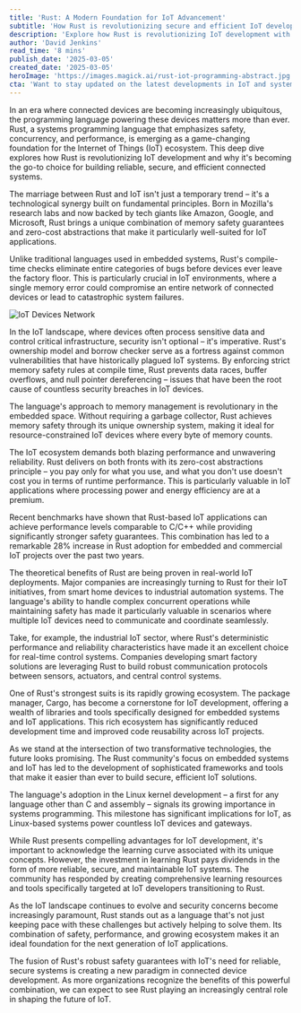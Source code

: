 ```yaml
---
title: 'Rust: A Modern Foundation for IoT Advancement'
subtitle: 'How Rust is revolutionizing secure and efficient IoT development'
description: 'Explore how Rust is revolutionizing IoT development with its unique combination of memory safety, performance, and reliability. Learn why major tech companies are adopting Rust for their IoT initiatives and how its growing ecosystem is shaping the future of connected devices.'
author: 'David Jenkins'
read_time: '8 mins'
publish_date: '2025-03-05'
created_date: '2025-03-05'
heroImage: 'https://images.magick.ai/rust-iot-programming-abstract.jpg'
cta: 'Want to stay updated on the latest developments in IoT and systems programming? Follow us on LinkedIn for expert insights, industry trends, and technical deep dives into emerging technologies like Rust.'
---
```


In an era where connected devices are becoming increasingly ubiquitous, the programming language powering these devices matters more than ever. Rust, a systems programming language that emphasizes safety, concurrency, and performance, is emerging as a game-changing foundation for the Internet of Things (IoT) ecosystem. This deep dive explores how Rust is revolutionizing IoT development and why it's becoming the go-to choice for building reliable, secure, and efficient connected systems.

The marriage between Rust and IoT isn't just a temporary trend – it's a technological synergy built on fundamental principles. Born in Mozilla's research labs and now backed by tech giants like Amazon, Google, and Microsoft, Rust brings a unique combination of memory safety guarantees and zero-cost abstractions that make it particularly well-suited for IoT applications.

Unlike traditional languages used in embedded systems, Rust's compile-time checks eliminate entire categories of bugs before devices ever leave the factory floor. This is particularly crucial in IoT environments, where a single memory error could compromise an entire network of connected devices or lead to catastrophic system failures.

![IoT Devices Network](https://i.magick.ai/PIXE/1738407612340_magick_img.webp)

In the IoT landscape, where devices often process sensitive data and control critical infrastructure, security isn't optional – it's imperative. Rust's ownership model and borrow checker serve as a fortress against common vulnerabilities that have historically plagued IoT systems. By enforcing strict memory safety rules at compile time, Rust prevents data races, buffer overflows, and null pointer dereferencing – issues that have been the root cause of countless security breaches in IoT devices.

The language's approach to memory management is revolutionary in the embedded space. Without requiring a garbage collector, Rust achieves memory safety through its unique ownership system, making it ideal for resource-constrained IoT devices where every byte of memory counts.

The IoT ecosystem demands both blazing performance and unwavering reliability. Rust delivers on both fronts with its zero-cost abstractions principle – you pay only for what you use, and what you don't use doesn't cost you in terms of runtime performance. This is particularly valuable in IoT applications where processing power and energy efficiency are at a premium.

Recent benchmarks have shown that Rust-based IoT applications can achieve performance levels comparable to C/C++ while providing significantly stronger safety guarantees. This combination has led to a remarkable 28% increase in Rust adoption for embedded and commercial IoT projects over the past two years.

The theoretical benefits of Rust are being proven in real-world IoT deployments. Major companies are increasingly turning to Rust for their IoT initiatives, from smart home devices to industrial automation systems. The language's ability to handle complex concurrent operations while maintaining safety has made it particularly valuable in scenarios where multiple IoT devices need to communicate and coordinate seamlessly.

Take, for example, the industrial IoT sector, where Rust's deterministic performance and reliability characteristics have made it an excellent choice for real-time control systems. Companies developing smart factory solutions are leveraging Rust to build robust communication protocols between sensors, actuators, and central control systems.

One of Rust's strongest suits is its rapidly growing ecosystem. The package manager, Cargo, has become a cornerstone for IoT development, offering a wealth of libraries and tools specifically designed for embedded systems and IoT applications. This rich ecosystem has significantly reduced development time and improved code reusability across IoT projects.

As we stand at the intersection of two transformative technologies, the future looks promising. The Rust community's focus on embedded systems and IoT has led to the development of sophisticated frameworks and tools that make it easier than ever to build secure, efficient IoT solutions.

The language's adoption in the Linux kernel development – a first for any language other than C and assembly – signals its growing importance in systems programming. This milestone has significant implications for IoT, as Linux-based systems power countless IoT devices and gateways.

While Rust presents compelling advantages for IoT development, it's important to acknowledge the learning curve associated with its unique concepts. However, the investment in learning Rust pays dividends in the form of more reliable, secure, and maintainable IoT systems. The community has responded by creating comprehensive learning resources and tools specifically targeted at IoT developers transitioning to Rust.

As the IoT landscape continues to evolve and security concerns become increasingly paramount, Rust stands out as a language that's not just keeping pace with these challenges but actively helping to solve them. Its combination of safety, performance, and growing ecosystem makes it an ideal foundation for the next generation of IoT applications.

The fusion of Rust's robust safety guarantees with IoT's need for reliable, secure systems is creating a new paradigm in connected device development. As more organizations recognize the benefits of this powerful combination, we can expect to see Rust playing an increasingly central role in shaping the future of IoT.